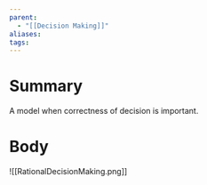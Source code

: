 ```yaml
---
parent:
  - "[[Decision Making]]"
aliases: 
tags:
---
```

# Summary 
A model when correctness of decision is important.
# Body
![[RationalDecisionMaking.png]]